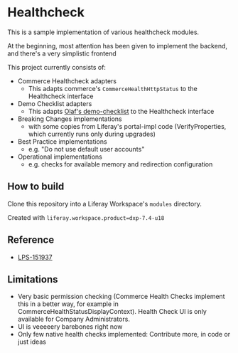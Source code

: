 # Healthcheck

This is a sample implementation of various healthcheck modules.

At the beginning, most attention has been given to implement the backend, and there's a very simplistic frontend

This project currently consists of:

* Commerce Healthcheck adapters
    * This adapts commerce's `CommerceHealthHttpStatus` to the Healthcheck interface 
* Demo Checklist adapters
    * This adapts [Olaf's demo-checklist](https://github.com/olafk/demo-checklist-web) to the Healthcheck interface 
* Breaking Changes implementations
    * with some copies from Liferay's portal-impl code (VerifyProperties, which currently runs only during upgrades)
* Best Practice implementations
    * e.g. "Do not use default user accounts"
* Operational implementations
    * e.g. checks for available memory and redirection configuration
	
## How to build

Clone this repository into a Liferay Workspace's `modules` directory.

Created with `liferay.workspace.product=dxp-7.4-u18`

## Reference

* [LPS-151937](https://issues.liferay.com/browse/LPS-151937)

## Limitations

* Very basic permission checking (Commerce Health Checks implement this in a better way, for example in CommerceHealthStatusDisplayContext). Health Check UI is only available for Company Administrators.
* UI is veeeeery barebones right now 
* Only few native health checks implemented: Contribute more, in code or just ideas
